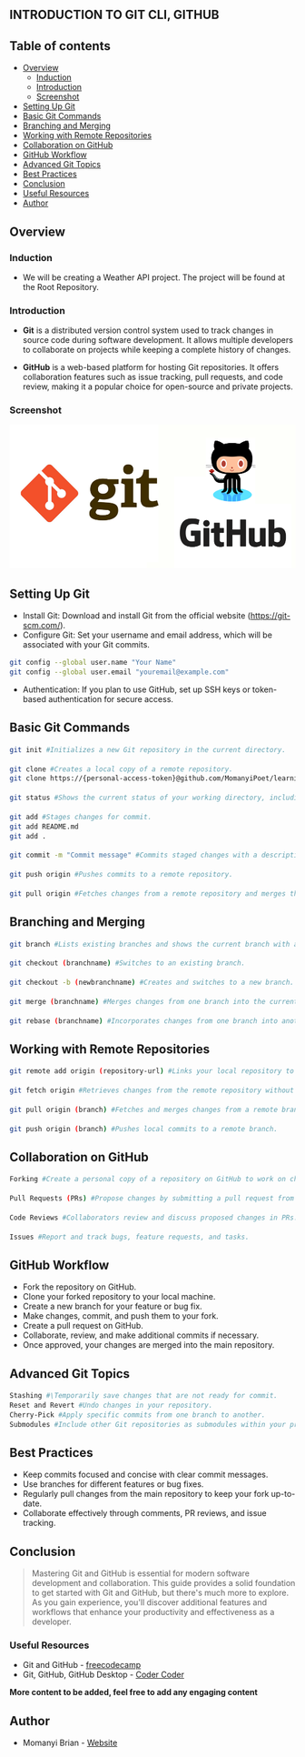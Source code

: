 ## INTRODUCTION TO GIT CLI, GITHUB

## Table of contents

- [Overview](#overview)
  - [Induction](#induction)
  - [Introduction](#introduction)
  - [Screenshot](#screenshot)
- [Setting Up Git](#setting-up-git)
- [Basic Git Commands](#basic-git-commands)
- [Branching and Merging](#branching-and-merging)
- [Working with Remote Repositories](#working-with-remote-repositories)
- [Collaboration on GitHub](#collaboration-on-gitHub)
- [GitHub Workflow](#gitHub-workflow)
- [Advanced Git Topics](#advanced-git-topics)
- [Best Practices](#best-practices)
- [Conclusion](#conclusion)
- [Useful Resources](#useful-resources)
- [Author](#author)


## Overview

### Induction
- We will be creating a Weather API project. The project will be found at the Root Repository.


### Introduction
- **Git** is a distributed version control system used to track changes in source code during software development. It allows multiple developers to collaborate on projects while keeping a complete history of changes.

- **GitHub** is a web-based platform for hosting Git repositories. It offers collaboration features such as issue tracking, pull requests, and code review, making it a popular choice for open-source and private projects.


### Screenshot
![Alt text](githubgit.png)


## Setting Up Git
- Install Git: Download and install Git from the official website (https://git-scm.com/).
- Configure Git: Set your username and email address, which will be associated with your Git commits.
```bash
git config --global user.name "Your Name"
git config --global user.email "youremail@example.com"
```
- Authentication: If you plan to use GitHub, set up SSH keys or token-based authentication for secure access.


## Basic Git Commands
```bash
git init #Initializes a new Git repository in the current directory.

git clone #Creates a local copy of a remote repository.
git clone https://{personal-access-token}@github.com/MomanyiPoet/learning_git.git

git status #Shows the current status of your working directory, including untracked and modified files.

git add #Stages changes for commit.
git add README.md
git add .

git commit -m "Commit message" #Commits staged changes with a descriptive message.

git push origin #Pushes commits to a remote repository.

git pull origin #Fetches changes from a remote repository and merges them into the current branch.
```


## Branching and Merging
```bash
git branch #Lists existing branches and shows the current branch with an asterisk (*).

git checkout (branchname) #Switches to an existing branch.

git checkout -b (newbranchname) #Creates and switches to a new branch.

git merge (branchname) #Merges changes from one branch into the current branch.

git rebase (branchname) #Incorporates changes from one branch into another by replaying commits.
```


## Working with Remote Repositories
```bash
git remote add origin (repository-url) #Links your local repository to a remote repository.

git fetch origin #Retrieves changes from the remote repository without merging.

git pull origin (branch) #Fetches and merges changes from a remote branch.

git push origin (branch) #Pushes local commits to a remote branch.
```


## Collaboration on GitHub
```bash
Forking #Create a personal copy of a repository on GitHub to work on changes independently.

Pull Requests (PRs) #Propose changes by submitting a pull request from your fork to the original repository.

Code Reviews #Collaborators review and discuss proposed changes in PRs.

Issues #Report and track bugs, feature requests, and tasks.
```


## GitHub Workflow
- Fork the repository on GitHub.
- Clone your forked repository to your local machine.
- Create a new branch for your feature or bug fix.
- Make changes, commit, and push them to your fork.
- Create a pull request on GitHub.
- Collaborate, review, and make additional commits if necessary.
- Once approved, your changes are merged into the main repository.


## Advanced Git Topics
```bash
Stashing #\Temporarily save changes that are not ready for commit.
Reset and Revert #Undo changes in your repository.
Cherry-Pick #Apply specific commits from one branch to another.
Submodules #Include other Git repositories as submodules within your project.
```


## Best Practices
- Keep commits focused and concise with clear commit messages.
- Use branches for different features or bug fixes.
- Regularly pull changes from the main repository to keep your fork up-to-date.
- Collaborate effectively through comments, PR reviews, and issue tracking.


## Conclusion
> Mastering Git and GitHub is essential for modern software development and collaboration. This guide provides a solid foundation to get started with Git and GitHub, but there's much more to explore. As you gain experience, you'll discover additional features and workflows that enhance your productivity and effectiveness as a developer.


### Useful Resources
- Git and GitHub - [freecodecamp](https://www.youtube.com/watch?v=RGOj5yH7evk)
- Git, GitHub, GitHub Desktop - [Coder Coder](https://www.youtube.com/watch?v=8Dd7KRpKeaE&t=666s)

**More content to be added, feel free to add any engaging content**

## Author

- Momanyi Brian - [Website](https://momanyi-brian-portfolio.vercel.app)
